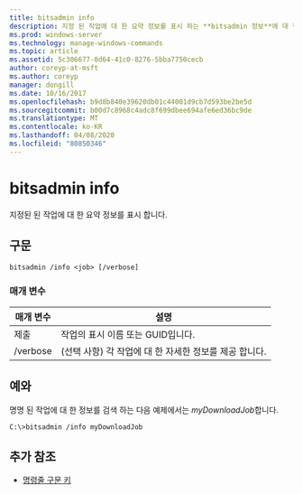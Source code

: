 ```yaml
---
title: bitsadmin info
description: 지정 된 작업에 대 한 요약 정보를 표시 하는 **bitsadmin 정보**에 대 한 Windows 명령 항목입니다.
ms.prod: windows-server
ms.technology: manage-windows-commands
ms.topic: article
ms.assetid: 5c306677-0d64-41c0-8276-5bba7750cecb
author: coreyp-at-msft
ms.author: coreyp
manager: dongill
ms.date: 10/16/2017
ms.openlocfilehash: b9d8b840e39620db01c44001d9cb7d593be2be5d
ms.sourcegitcommit: b00d7c8968c4adc8f699dbee694afe6ed36bc9de
ms.translationtype: MT
ms.contentlocale: ko-KR
ms.lasthandoff: 04/08/2020
ms.locfileid: "80850346"
---
```

# <a name="bitsadmin-info"></a>bitsadmin info

지정된 된 작업에 대 한 요약 정보를 표시 합니다.

## <a name="syntax"></a>구문

```
bitsadmin /info <job> [/verbose]
```

### <a name="parameters"></a>매개 변수

| 매개 변수 | 설명 |
| -------------- | -------------- |
| 제출 | 작업의 표시 이름 또는 GUID입니다. |
| /verbose | (선택 사항) 각 작업에 대 한 자세한 정보를 제공 합니다. |

## <a name="examples"></a><a name=BKMK_examples></a>예와

명명 된 작업에 대 한 정보를 검색 하는 다음 예제에서는 *myDownloadJob*합니다.

```
C:\>bitsadmin /info myDownloadJob
```

## <a name="additional-references"></a>추가 참조

- [명령줄 구문 키](command-line-syntax-key.md)